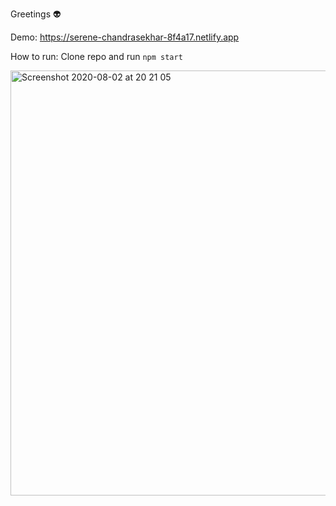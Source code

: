 Greetings 👽

Demo: https://serene-chandrasekhar-8f4a17.netlify.app 

How to run: Clone repo and run `npm start` 

<img width="680" alt="Screenshot 2020-08-02 at 20 21 05" src="https://user-images.githubusercontent.com/33911115/89130559-bfecc100-d4fd-11ea-8618-cb87b824c1cf.png">
